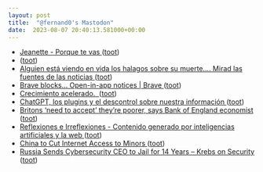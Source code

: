 ```yaml
---
layout: post
title:  "@fernand0's Mastodon"
date:  2023-08-07 20:40:13.581000+00:00
---
```

*  [Jeanette - Porque te vas ](https://www.youtube.com/watch?v=TjUhXbGdLYo&feature=youtu.b) ([toot](https://mastodon.social/@fernand0/110850265159027913))
*  [ ](https://mastodon.social/@runjaj) ([toot](https://mastodon.social/@fernand0/110850257007708406))
*  [Alguien está viendo en vida los halagos sobre su muerte.... Mirad las fuentes de las noticias ](https://mastodon.social/@fernand0/110850186706890808) ([toot](https://mastodon.social/@fernand0/110850186706890808))
*  [Brave blocks… Open-in-app notices \| Brave ](https://brave.com/did-you-know/brave-blocks-open-in-app-notices) ([toot](https://mastodon.social/@fernand0/110849525740644705))
*  [Crecimiento acelerado.  ](https://avecesunafoto.wordpress.com/2023/08/07/crecimiento-acelerado) ([toot](https://mastodon.social/@fernand0/110849426427624450))
*  [ChatGPT, los plugins y el descontrol sobre nuestra información ](https://fernand0.github.io//chatGPT-plugins-exfiltracion) ([toot](https://mastodon.social/@fernand0/110849277266750016))
*  [Britons ‘need to accept’ they’re poorer, says Bank of England economist ](https://www.theguardian.com/business/2023/apr/25/britons-need-to-accept-theyre-poorer-says-bank-of-england-economis) ([toot](https://mastodon.social/@fernand0/110849249221100026))
*  [
         Reflexiones e Irreflexiones - Contenido generado por inteligencias artificiales y la web
       ](http://fernand0.blogalia.com//historias/7875) ([toot](https://mastodon.social/@fernand0/110849129500960028))
*  [China to Cut Internet Access to Minors ](https://variety.com/2023/digital/news/china-internet-access-minors-1235685825) ([toot](https://mastodon.social/@fernand0/110849068610262197))
*  [Russia Sends Cybersecurity CEO to Jail for 14 Years – Krebs on Security ](https://krebsonsecurity.com/2023/07/russia-sends-cybersecurity-ceo-to-jail-for-14-years) ([toot](https://mastodon.social/@fernand0/110848802129454473))
